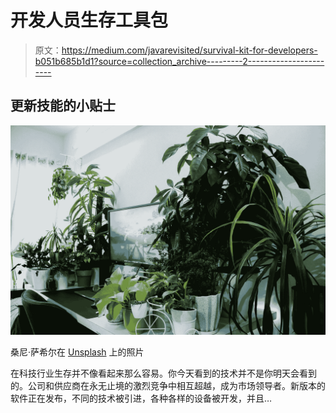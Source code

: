 # 开发人员生存工具包

> 原文：<https://medium.com/javarevisited/survival-kit-for-developers-b051b685b1d1?source=collection_archive---------2----------------------->

## 更新技能的小贴士

![](img/49f86c8db64a4d9ef0797916ff83c841.png)

桑尼·萨希尔在 [Unsplash](/@sannisahil?utm_source=unsplash&utm_medium=referral&utm_content=creditCopyText) 上的照片

在科技行业生存并不像看起来那么容易。你今天看到的技术并不是你明天会看到的。公司和供应商在永无止境的激烈竞争中相互超越，成为市场领导者。新版本的软件正在发布，不同的技术被引进，各种各样的设备被开发，并且…